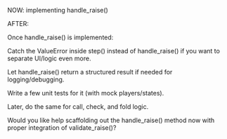 NOW:
implementing handle_raise()



AFTER:

Once handle_raise() is implemented:

Catch the ValueError inside step() instead of handle_raise() if you want to separate UI/logic even more.

Let handle_raise() return a structured result if needed for logging/debugging.

Write a few unit tests for it (with mock players/states).

Later, do the same for call, check, and fold logic.

Would you like help scaffolding out the handle_raise() method now with proper integration of validate_raise()?